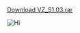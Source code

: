 
<html>
<head>
<meta charset="utf-8">
</head>
<body>
<p><a href="https://mega.nz/#!1oxw1AJR!oovhtnh-Bi-G3TmbmE9pvOpgrIlaNZvuZKKa3ezn2lQ" >Download VZ_S1.03.rar</a>
<p><img src="https://media1.tenor.com/images/6503b80db0b80dd787711a676505c583/tenor.gif?itemid=11621293" alt="Hi"></p>
</body>
</html>
